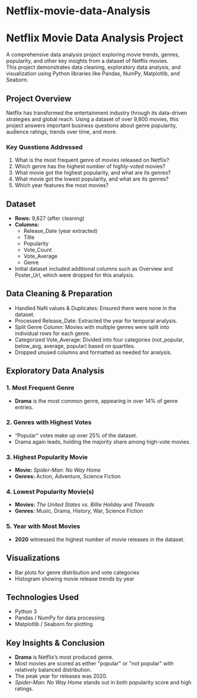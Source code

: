 # Netflix-movie-data-Analysis
# Netflix Movie Data Analysis Project

A comprehensive data analysis project exploring movie trends, genres, popularity, and other key insights from a dataset of Netflix movies.  
This project demonstrates data cleaning, exploratory data analysis, and visualization using Python libraries like Pandas, NumPy, Matplotlib, and Seaborn.

## Project Overview

Netflix has transformed the entertainment industry through its data-driven strategies and global reach. Using a dataset of over 9,800 movies, this project answers important business questions about genre popularity, audience ratings, trends over time, and more.

### Key Questions Addressed

1. What is the most frequent genre of movies released on Netflix?
2. Which genre has the highest number of highly-voted movies?
3. What movie got the highest popularity, and what are its genres?
4. What movie got the lowest popularity, and what are its genres?
5. Which year features the most movies?

## Dataset

- **Rows:** 9,827 (after cleaning)
- **Columns:** 
    - Release_Date (year extracted)
    - Title
    - Popularity
    - Vote_Count
    - Vote_Average
    - Genre
- Initial dataset included additional columns such as Overview and Poster_Url, which were dropped for this analysis.

##  Data Cleaning & Preparation

- Handled NaN values & Duplicates: Ensured there were none in the dataset.
- Processed Release_Date: Extracted the year for temporal analysis.
- Split Genre Column: Movies with multiple genres were split into individual rows for each genre.
- Categorized Vote_Average: Divided into four categories (not_popular, below_avg, average, popular) based on quartiles.
- Dropped unused columns and formatted as needed for analysis.

## Exploratory Data Analysis

### 1. Most Frequent Genre

- **Drama** is the most common genre, appearing in over 14% of genre entries.

### 2. Genres with Highest Votes

- “Popular” votes make up over 25% of the dataset.
- Drama again leads, holding the majority share among high-vote movies.

### 3. Highest Popularity Movie

- **Movie:** *Spider-Man: No Way Home*
- **Genres:** Action, Adventure, Science Fiction

### 4. Lowest Popularity Movie(s)

- **Movies:** *The United States vs. Billie Holiday* and *Threads*
- **Genres:** Music, Drama, History, War, Science Fiction

### 5. Year with Most Movies

- **2020** witnessed the highest number of movie releases in the dataset.

## Visualizations

- Bar plots for genre distribution and vote categories
- Histogram showing movie release trends by year

## Technologies Used

- Python 3
- Pandas / NumPy for data processing
- Matplotlib / Seaborn for plotting

## Key Insights & Conclusion

- **Drama** is Netflix’s most produced genre.
- Most movies are scored as either "popular" or "not popular" with relatively balanced distribution.
- The peak year for releases was 2020.
- *Spider-Man: No Way Home* stands out in both popularity score and high ratings.


